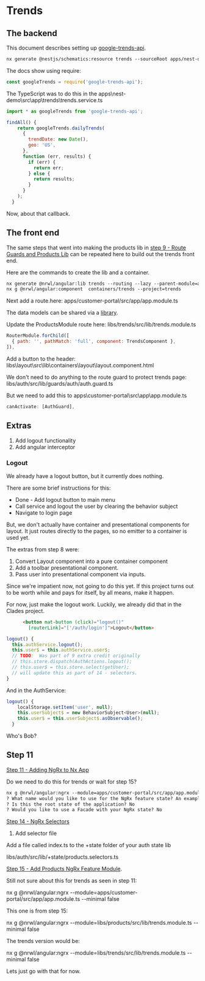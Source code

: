 # Trends

## The backend

This document describes setting up [google-trends-api](https://www.npmjs.com/package/google-trends-api#dailyTrends).

```txt
nx generate @nestjs/schematics:resource trends --sourceRoot apps/nest-demo/src/app
```

The docs show using require:

```js
const googleTrends = require('google-trends-api');
```

The TypeScript was to do this in the apps\nest-demo\src\app\trends\trends.service.ts

```js
import * as googleTrends from 'google-trends-api';

findAll() {
    return googleTrends.dailyTrends(
      {
        trendDate: new Date(),
        geo: 'US',
      },
      function (err, results) {
        if (err) {
          return err;
        } else {
          return results;
        }
      }
    );
  }
```

Now, about that callback.

## The front end

The same steps that went into making the products lib in [step 9 - Route Guards and Products Lib](https://duncanhunter.gitbook.io/enterprise-angular-applications-with-ngrx-and-nx/introduction/9-route-guards-and-products-lib) can be repeated here to build out the trends front end.

Here are the commands to create the lib and a container.

```txt
nx generate @nrwl/angular:lib trends --routing --lazy --parent-module=apps/customer-portal/src/app/app.module.ts
nx g @nrwl/angular:component  containers/trends --project=trends
```

Next add a route.here: apps/customer-portal/src/app/app.module.ts

The data models can be shared via a [library](https://docs.nestjs.com/cli/libraries).

Update the ProductsModule route here: libs/trends/src/lib/trends.module.ts

```js
RouterModule.forChild([
  { path: '', pathMatch: 'full', component: TrendsComponent },
]),
```

Add a button to the header: libs\layout\src\lib\containers\layout\layout.component.html

We don't need to do anything to the route guard to protect trends page: libs/auth/src/lib/guards/auth/auth.guard.ts

But we need to add this to apps\customer-portal\src\app\app.module.ts

```js
canActivate: [AuthGuard],
```

## Extras

1. Add logout functionality
2. Add angular interceptor

### Logout

We already have a logout button, but it currently does nothing.

There are some brief instructions for this:

- Done - Add logout button to main menu
- Call service and logout the user by clearing the behavior subject
- Navigate to login page

But, we don't actually have container and presentational components for layout.  It just routes directly to the pages, so no emitter to a container is used yet.

The extras from step 8 were:

1. Convert Layout component into a pure container component
2. Add a toolbar presentational component.
3. Pass user into presentational component via inputs.

Since we're impatient now, not going to do this yet.  If this project turns out to be worth while and pays for itself, by all means, make it happen.

For now, just make the logout work.  Luckily, we already did that in the Clades project.

```html
      <button mat-button (click)="logout()"
        [routerLink]="['/auth/login']">Logout</button>
```

```js
logout() {
  this.authService.logout();
  this.user$ = this.authService.user$;
  // TODO:  Was part of 9 extra credit originally
  // this.store.dispatch(AuthActions.logout();
  // this.user$ = this.store.select(getUser);
  // will update this as part of 14 - selectors.
}
```

And in the AuthService:

```js
logout() {
    localStorage.setItem('user', null);
    this.userSubject$ = new BehaviorSubject<User>(null);
    this.user$ = this.userSubject$.asObservable();
  }
```

Who's Bob?

## Step 11

[Step 11 - Adding NgRx to Nx App](https://duncanhunter.gitbook.io/enterprise-angular-applications-with-ngrx-and-nx/introduction/11-adding-ngrx-to-nx-app)

Do we need to do this for trends or wait for step 15?

```txt
nx g @nrwl/angular:ngrx --module=apps/customer-portal/src/app/app.module.ts  --minimal false
? What name would you like to use for the NgRx feature state? An example would be "users". products
? Is this the root state of the application? No
? Would you like to use a Facade with your NgRx state? No
```

[Step 14 - NgRx Selectors](https://duncanhunter.gitbook.io/enterprise-angular-applications-with-ngrx-and-nx/introduction/14-ngrx-selectors)

1. Add selector file

Add a file called index.ts to the +state folder of your auth state lib

libs/auth/src/lib/+state/products.selectors.ts

[Step 15 - Add Products NgRx Feature Module](https://duncanhunter.gitbook.io/enterprise-angular-applications-with-ngrx-and-nx/introduction/15-add-products-ngrx-feature-module).

Still not sure about this for trends as seen in step 11:

nx g @nrwl/angular:ngrx --module=apps/customer-portal/src/app/app.module.ts  --minimal false

This one is from step 15:

nx g @nrwl/angular:ngrx --module=libs/products/src/lib/trends.module.ts --minimal false

The trends version would be:

nx g @nrwl/angular:ngrx --module=libs/trends/src/lib/trends.module.ts --minimal false

Lets just go with that for now.
